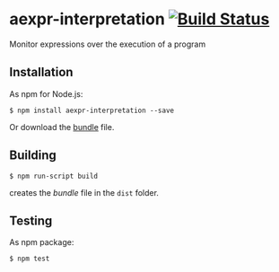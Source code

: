 # aexpr-interpretation [![Build Status](https://travis-ci.org/active-expressions/aexpr-interpretation.svg?branch=master)](https://travis-ci.org/active-expressions/aexpr-interpretation)
Monitor expressions over the execution of a program

## Installation

As npm for Node.js:

```
$ npm install aexpr-interpretation --save
```

Or download the [bundle](https://raw.githubusercontent.com/active-expressions/active-expressions/master/dist/aexpr-interpretation.js) file.

## Building

```
$ npm run-script build
```

creates the *bundle* file in the `dist` folder.

## Testing

As npm package:

```
$ npm test
```
